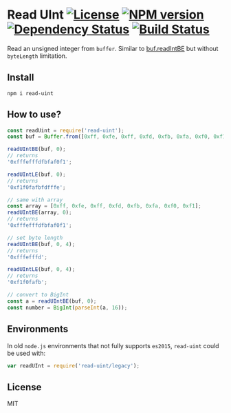 # Read UInt [![License][LicenseIMGURL]][LicenseURL] [![NPM version][NPMIMGURL]][NPMURL] [![Dependency Status][DependencyStatusIMGURL]][DependencyStatusURL] [![Build Status][BuildStatusIMGURL]][BuildStatusURL]

Read an unsigned integer from `buffer`. Similar to [buf.readIntBE](https://nodejs.org/dist/latest-v10.x/docs/api/buffer.html#buffer_buf_readintbe_offset_bytelength) but without `byteLength` limitation.

## Install

```
npm i read-uint
```

## How to use?

```js
const readUint = require('read-uint');
const buf = Buffer.from([0xff, 0xfe, 0xff, 0xfd, 0xfb, 0xfa, 0xf0, 0xf1]);

readUIntBE(buf, 0);
// returns
'0xfffefffdfbfaf0f1';

readUIntLE(buf, 0);
// returns
'0xf1f0fafbfdfffe';

// same with array
const array = [0xff, 0xfe, 0xff, 0xfd, 0xfb, 0xfa, 0xf0, 0xf1];
readUIntBE(array, 0);
// returns
'0xfffefffdfbfaf0f1';

// set byte length
readUIntBE(buf, 0, 4);
// returns
'0xfffefffd';

readUIntLE(buf, 0, 4);
// returns
'0xf1f0fafb';

// convert to BigInt
const a = readUIntBE(buf, 0);
const number = BigInt(parseInt(a, 16));
```

## Environments

In old `node.js` environments that not fully supports `es2015`, `read-uint` could be used with:

```js
var readUInt = require('read-uint/legacy');
```

## License

MIT

[NPMIMGURL]:                https://img.shields.io/npm/v/read-uint.svg?style=flat&longCache=true
[BuildStatusIMGURL]:        https://img.shields.io/travis/coderaiser/read-uint/master.svg?style=flat&longCache=true
[DependencyStatusIMGURL]:   https://img.shields.io/david/coderaiser/read-uint.svg?style=flat&longCache=true
[LicenseIMGURL]:            https://img.shields.io/badge/license-MIT-317BF9.svg?style=flat&longCache=true
[NPMURL]:                   https://npmjs.org/package/read-uint "npm"
[BuildStatusURL]:           https://travis-ci.org/coderaiser/read-uint  "Build Status"
[DependencyStatusURL]:      https://david-dm.org/coderaiser/read-uint "Dependency Status"
[LicenseURL]:               https://tldrlegal.com/license/mit-license "MIT License"

